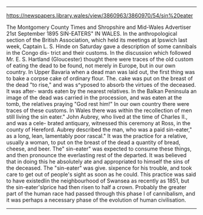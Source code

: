 
---

https://newspapers.library.wales/view/3860963/3860970/54/sin%20eater

The Montgomery County Times and Shropshire and Mid-Wales Advertiser
21st September 1895
SIN-EATERS" IN WALES. In the anthropological section of the British Association, which held its meetings at Ipswich last week, Captain L. S. Hinde on Saturday gave a description of some cannibals in the Congo dis- trict and their customs. In the discussion which followed Mr. E. S. Hartland (Gloucester) thought there were traces of the old custom of eating the dead to be found, not merely in Europe, but in our own country. In Upper Bavaria when a dead man was laid out, the first thing was to bake a corpse cake of ordinary flour. The. cake was put on the breast of the dead "to rise," and was s^yposed to absorb the virtues of the deceased. It was after- wards eaten by the nearest relatives. In the Balkan Peninsula an image of the dead was carried in the procession, and was eaten at the tomb, the relatives praying "God rest him!" In our own country there were traces of these customs. In Wales there was within the recollection of men still living the sin eater." John Aubrey, who lived at the time of Charles II., and was a cele- brated antiquary, witnessed this ceremony at Ross, in the county of Hereford. Aubrey described the man, who was a paid sin-eater," as a long, lean, lamentably poor rascal." It was the practice for a relative, usually a woman, to put on the breast of the dead a quantity of bread, cheese, and beer. The" sin-eater" was expected to consume these things, and then pronounce the everlasting rest of the departed. It was believed that in doing this he absolutely ate and appropriated to himself the sins of the deceased. The "sin-eater" was give. sixpence for his trouble, and took care to get out of people's sight as soon as he could. This practice was said to have existedlin the neighbourhood of Swansea as recently as 1851, but the sin-eater'slprice had then risen to half a crown. Probably the greater part of the human race had passed through this phase I of cannibalism, and it was perhaps a necessary phase of the evolution of human civilisation.

---


